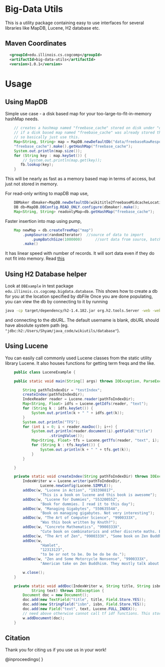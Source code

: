 Big-Data Utils
==============
This is a utility package containing easy to use interfaces for several libraries like MapDB, Lucene, H2 database etc.

Maven Coordinates
-----------------
```xml
  <groupId>edu.illinois.cs.cogcomp</groupId>
  <artifactId>big-data-utils</artifactId>
  <version>1.0.1</version> 
```

Usage
=====

Using MapDB
-----
Simple use case - a disk based map for your too-large-to-fit-in-memory hashMap needs.

```java 
	// creates a hashmap named "freebase_cache" stored on disk under "data/freebaseRawResponseCache/" and returns it. 
	// if a disk based map named "freebase_cache" was already stored there, then simply reopens that map.
	// so basically just use this.
	Map<String, String> map = MapDB.newDefaultDb("data/freebaseRawResponseCache/",
	"freebase_cache").make().getHashMap("freebase_cache");
	System.out.println(map.size());
	for (String key : map.keySet()) {
	    // System.out.println(map.get(key));
	   fb.lookup(key);
	}
```
This will be nearly as fast as a memory based map in terms of access, but just not stored in memory.

For read-only writing to mapDB map use,
```java
	DBMaker dbmaker=MapDB.newDefaultDb(wikititle2freebaseMidcacheLocation,"freebase_cache")
	DB db=MapDB.DBConfig.READ_ONLY.configure(dbmaker).make();
	Map<String, String> readonlyMap=db.getHashMap("freebase_cache");
```

Faster insertion into map using pump,

```java
	Map newMap = db.createTreeMap("map")
	    .pumpSource(randomIterator)  //source of data to import
            .pumpBatchSize(1000000)      //sort data from source, batch size must be set so it fits into memory
	    .make()
```
It has linear speed with number of records. It will sort data even if they do not fit into memory. Read [this](http://stackoverflow.com/questions/25538711/how-to-sort-items-for-faster-insertion-in-the-mapdb-btree)


Using H2 Database helper
-----
Look at  `DBExample`  in test package `edu.illinois.cs.cogcomp.bigdata.database`.
This shows how to create a db for you at the location specified by dbFile
Once you are done populating, you can view the db by connecting to it by running

```bash
java -cp target/dependency/h2-1.4.182.jar org.h2.tools.Server -web -webPort 9090
```

and connecting to the dbURL. The default username is blank, dbURL
should have absolute system path
(eg. `"jdbc:h2:/Users/Shyam/java_code/wikiutils/database"`).


Using Lucene
-----
You can easily call commonly used Lucene classes from the static utility library Lucene. It also houses functions for getting term freqs and the like.

```java
	public class LuceneExample {

	public static void main(String[] args) throws IOException, ParseException {

		String pathToIndexDir = "testIndex";
		createIndex(pathToIndexDir);
		IndexReader reader = Lucene.reader(pathToIndexDir);
		Map<String, Float> idfs = Lucene.getIdfs(reader, "text");
		for (String k : idfs.keySet()) {
			System.out.println(k + " " + idfs.get(k));
		}
		System.out.println("TFS");
		for (int i = 0; i < reader.maxDoc(); i++) {
			System.out.println(reader.document(i).getField("title")
					.stringValue());
			Map<String, Float> tfs = Lucene.getTfs(reader, "text", i);
			for (String k : tfs.keySet()) {
				System.out.println(k + " " + tfs.get(k));
			}
		}

	}

	private static void createIndex(String pathToIndexDir) throws IOException {
		IndexWriter w = Lucene.writer(pathToIndexDir,
				Lucene.newConfig(Lucene.SIMPLE));
		addDoc(w, "Lucene in Action", "193398817",
				"This is a book on lucene and this book is awesome");
		addDoc(w, "Lucene for Dummies", "55320055Z",
				"Book for dummies. I read it to this day");
		addDoc(w, "Managing Gigabytes", "55063554A",
				"Book on managing gigabytes. Not very interesting");
		addDoc(w, "The Art of Computer Science", "9900333X",
				"Was this book written by Knuth?");
		addDoc(w, "Concrete Mathematics", "9900333X",
				"Cute book on combinatorics and other discrete maths. By Knuth and Graham");
		addDoc(w, "The Art of Zen", "9900333X", "Some book on Zen Buddhism");
		addDoc(w,
				"Hamlet",
				"12313123",
				"to be or not to be. Do be do be do.");
		addDoc(w, "Zen and Some Motorcycle Nonsense", "9900333X",
				"American take on Zen Buddhism. They mostly talk about motorcycles though");

		w.close();
	}

	private static void addDoc(IndexWriter w, String title, String isbn,
			String text) throws IOException {
		Document doc = new Document();
		doc.add(new TextField("title", title, Field.Store.YES));
		doc.add(new StringField("isbn", isbn, Field.Store.YES));
		doc.add(new Field("text", text, Lucene.FULL_INDEX));
		// need above otherwise cannot call tf idf functions. This stores tf idf vectors
		w.addDocument(doc);
	}
```

## Citation

Thank you for citing us if you use us in your work!

@inproceedings{ }
